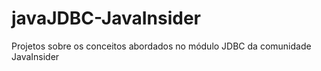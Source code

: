 # javaJDBC-JavaInsider
Projetos sobre os conceitos abordados no módulo JDBC da comunidade JavaInsider
